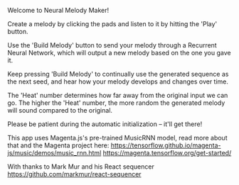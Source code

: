 Welcome to Neural Melody Maker! 

Create a melody by clicking the pads and listen to it by hitting the 'Play' button.

Use the 'Build Melody' button to send your melody through a Recurrent Neural Network, which will output a new melody based on the one you gave it.

Keep pressing 'Build Melody' to continually use the generated sequence as the next seed, and hear how your melody develops and changes over time. 

The 'Heat' number determines how far away from the original input we can go. The higher the 'Heat' number, the more random the generated melody will sound compared to the original.

Please be patient during the automatic initialization – it'll get there!

This app uses Magenta.js's pre-trained MusicRNN model, read more about that and the Magenta project here:
https://tensorflow.github.io/magenta-js/music/demos/music_rnn.html
https://magenta.tensorflow.org/get-started/

With thanks to Mark Mur and his React sequencer
https://github.com/markmur/react-sequencer
